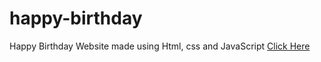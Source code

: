 # happy-birthday
Happy Birthday Website made using Html, css and JavaScript
<a href="https://programmergaurav.me/happy-birthday/?name=Subhash Singh Sir" target="blank">Click Here</a>
